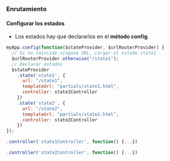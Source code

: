 ### Enrutamiento
#### Configurar los estados

- Los estados hay que declararlos en el **método config**.

```javascript
myApp.config(function($stateProvider, $urlRouterProvider) {
  // Si no coincide ninguna URL, cargar el estado state1
  $urlRouterProvider.otherwise("/state1");
  // Declarar estados
  $stateProvider
    .state('state1', {
      url: "/state1",
      templateUrl: "partials/state1.html",
      controller: state1Controller
    })
    .state('state2', {
      url: "/state2",
      templateUrl: "partials/state2.html",
      controller: state2Controller
    })
});

.controller('state1Controller', function() {...})

.controller('state2Controller', function() {...})
```
